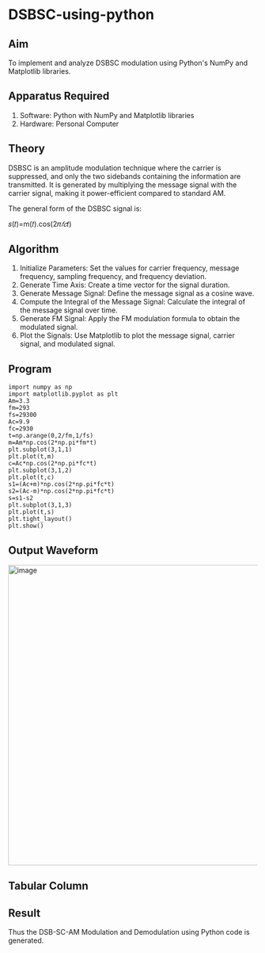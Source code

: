 # DSBSC-using-python

## Aim
To implement and analyze DSBSC modulation using Python's NumPy and Matplotlib libraries. 

## Apparatus Required

1.	Software: Python with NumPy and Matplotlib libraries
2.	Hardware: Personal Computer
  
## Theory

DSBSC is an amplitude modulation technique where the carrier is suppressed, and only the two sidebands containing the information are transmitted. It is generated by multiplying the message signal with the carrier signal, making it power-efficient compared to standard AM.

The general form of the DSBSC signal is:

𝑠(𝑡)=m(𝑡).cos(2𝜋*𝑓𝑐*𝑡)

## Algorithm


1.	Initialize Parameters: Set the values for carrier frequency, message frequency, sampling frequency, and frequency deviation.
2.	Generate Time Axis: Create a time vector for the signal duration.
3.	Generate Message Signal: Define the message signal as a cosine wave.
4.	Compute the Integral of the Message Signal: Calculate the integral of the message signal over time.
5.	Generate FM Signal: Apply the FM modulation formula to obtain the modulated signal.
6.	Plot the Signals: Use Matplotlib to plot the message signal, carrier signal, and modulated signal.

## Program
```
import numpy as np
import matplotlib.pyplot as plt
Am=3.3
fm=293
fs=29300
Ac=9.9
fc=2930
t=np.arange(0,2/fm,1/fs)
m=Am*np.cos(2*np.pi*fm*t)
plt.subplot(3,1,1)
plt.plot(t,m)
c=Ac*np.cos(2*np.pi*fc*t)
plt.subplot(3,1,2)
plt.plot(t,c)
s1=(Ac+m)*np.cos(2*np.pi*fc*t)
s2=(Ac-m)*np.cos(2*np.pi*fc*t)
s=s1-s2
plt.subplot(3,1,3)
plt.plot(t,s)
plt.tight_layout()
plt.show()
```
## Output Waveform

<img width="797" height="606" alt="image" src="https://github.com/user-attachments/assets/2a0769e3-f7ab-4fc7-b9b3-dfd880b8eafc" />

## Tabular Column

## Result
Thus the DSB-SC-AM Modulation and Demodulation using Python code is generated.
